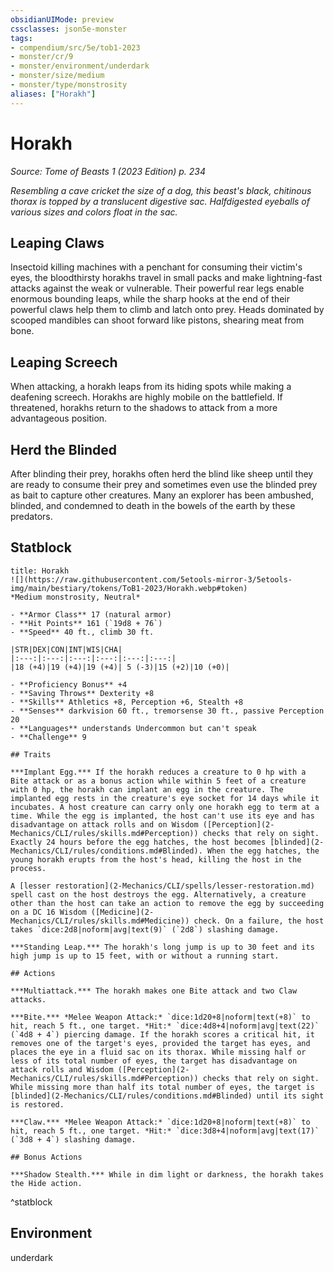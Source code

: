 ```yaml
---
obsidianUIMode: preview
cssclasses: json5e-monster
tags:
- compendium/src/5e/tob1-2023
- monster/cr/9
- monster/environment/underdark
- monster/size/medium
- monster/type/monstrosity
aliases: ["Horakh"]
---
```

# Horakh
*Source: Tome of Beasts 1 (2023 Edition) p. 234*  

*Resembling a cave cricket the size of a dog, this beast's black, chitinous thorax is topped by a translucent digestive sac. Halfdigested eyeballs of various sizes and colors float in the sac.*

## Leaping Claws

Insectoid killing machines with a penchant for consuming their victim's eyes, the bloodthirsty horakhs travel in small packs and make lightning-fast attacks against the weak or vulnerable. Their powerful rear legs enable enormous bounding leaps, while the sharp hooks at the end of their powerful claws help them to climb and latch onto prey. Heads dominated by scooped mandibles can shoot forward like pistons, shearing meat from bone.

## Leaping Screech

When attacking, a horakh leaps from its hiding spots while making a deafening screech. Horakhs are highly mobile on the battlefield. If threatened, horakhs return to the shadows to attack from a more advantageous position.

## Herd the Blinded

After blinding their prey, horakhs often herd the blind like sheep until they are ready to consume their prey and sometimes even use the blinded prey as bait to capture other creatures. Many an explorer has been ambushed, blinded, and condemned to death in the bowels of the earth by these predators.

## Statblock

```ad-statblock
title: Horakh
![](https://raw.githubusercontent.com/5etools-mirror-3/5etools-img/main/bestiary/tokens/ToB1-2023/Horakh.webp#token)
*Medium monstrosity, Neutral*

- **Armor Class** 17 (natural armor)
- **Hit Points** 161 (`19d8 + 76`)
- **Speed** 40 ft., climb 30 ft.

|STR|DEX|CON|INT|WIS|CHA|
|:---:|:---:|:---:|:---:|:---:|:---:|
|18 (+4)|19 (+4)|19 (+4)| 5 (-3)|15 (+2)|10 (+0)|

- **Proficiency Bonus** +4
- **Saving Throws** Dexterity +8
- **Skills** Athletics +8, Perception +6, Stealth +8
- **Senses** darkvision 60 ft., tremorsense 30 ft., passive Perception 20
- **Languages** understands Undercommon but can't speak
- **Challenge** 9

## Traits

***Implant Egg.*** If the horakh reduces a creature to 0 hp with a Bite attack or as a bonus action while within 5 feet of a creature with 0 hp, the horakh can implant an egg in the creature. The implanted egg rests in the creature's eye socket for 14 days while it incubates. A host creature can carry only one horakh egg to term at a time. While the egg is implanted, the host can't use its eye and has disadvantage on attack rolls and on Wisdom ([Perception](2-Mechanics/CLI/rules/skills.md#Perception)) checks that rely on sight. Exactly 24 hours before the egg hatches, the host becomes [blinded](2-Mechanics/CLI/rules/conditions.md#Blinded). When the egg hatches, the young horakh erupts from the host's head, killing the host in the process.

A [lesser restoration](2-Mechanics/CLI/spells/lesser-restoration.md) spell cast on the host destroys the egg. Alternatively, a creature other than the host can take an action to remove the egg by succeeding on a DC 16 Wisdom ([Medicine](2-Mechanics/CLI/rules/skills.md#Medicine)) check. On a failure, the host takes `dice:2d8|noform|avg|text(9)` (`2d8`) slashing damage.

***Standing Leap.*** The horakh's long jump is up to 30 feet and its high jump is up to 15 feet, with or without a running start.

## Actions

***Multiattack.*** The horakh makes one Bite attack and two Claw attacks.

***Bite.*** *Melee Weapon Attack:* `dice:1d20+8|noform|text(+8)` to hit, reach 5 ft., one target. *Hit:* `dice:4d8+4|noform|avg|text(22)` (`4d8 + 4`) piercing damage. If the horakh scores a critical hit, it removes one of the target's eyes, provided the target has eyes, and places the eye in a fluid sac on its thorax. While missing half or less of its total number of eyes, the target has disadvantage on attack rolls and Wisdom ([Perception](2-Mechanics/CLI/rules/skills.md#Perception)) checks that rely on sight. While missing more than half its total number of eyes, the target is [blinded](2-Mechanics/CLI/rules/conditions.md#Blinded) until its sight is restored.

***Claw.*** *Melee Weapon Attack:* `dice:1d20+8|noform|text(+8)` to hit, reach 5 ft., one target. *Hit:* `dice:3d8+4|noform|avg|text(17)` (`3d8 + 4`) slashing damage.

## Bonus Actions

***Shadow Stealth.*** While in dim light or darkness, the horakh takes the Hide action.
```
^statblock

## Environment

underdark